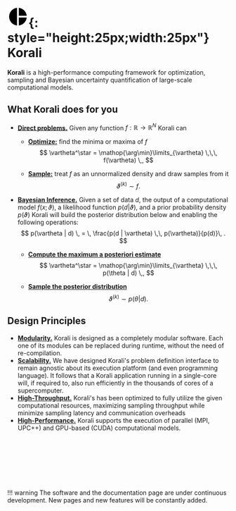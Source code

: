 # ![](logos/tmp.svg){: style="height:25px;width:25px"} Korali

**Korali** is a high-performance computing framework for optimization, sampling and Bayesian uncertainty quantification of large-scale computational models.

## What Korali does for you

  - [**Direct problems.**](tutorials/direct/direct.md) Given any function $f:\mathbb{R}\rightarrow\mathbb{R}^N$ Korali can
    - [**Optimize:**](tutorials/direct/direct.md#optimize) find the minima or maxima of $f$
    $$
	\vartheta^\star = \mathop{\arg\min}\limits_{\vartheta}  \,\,\, f(\vartheta) \,,
	$$

	- [**Sample:**](tutorials/direct/direct.md#sample) treat $f$ as an unnormalized density and draw samples from it
	$$
	\vartheta^{(k)} \sim f.
	$$  

  - [**Bayesian Inference.**](tutorials/bayesian/bayesian.md) Given a set of data $d$, the output of a computational model $f(x;\vartheta)$, a likelihood function $p(d|\vartheta)$,  and a prior probability density $p(\vartheta)$ Korali will build
the posterior distribution below and enabling the following operations:
    $$
	p(\vartheta | d) \, = \, \frac{p(d | \vartheta) \,\, p(\vartheta)}{p(d)}\, .
	$$

    - [**Compute the maximum a posteriori estimate**](tutorials/bayesian/bayesian.md#optimize)
    $$
    \vartheta^\star = \mathop{\arg\min}\limits_{\vartheta}  \,\,\, p(\theta | d) \,,
    $$

    - [**Sample the posterior distribution**](tutorials/bayesian/bayesian.md#sample)
    $$
	\vartheta^{(k)} \sim p(\theta | d).
    $$


## Design Principles

  - [**Modularity.**](usage/introduction.md) Korali is designed as a completely modular software. Each one of its modules can be replaced during runtime, without the need of re-compilation.
  - [**Scalability.**](usage/conduits/sequential.md) We have designed Korali's problem definition interface to remain agnostic about its execution platform (and even programming language). It follows that a Korali application running in a single-core will, if required to, also run efficiently in the thousands of cores of a supercomputer.
  - [**High-Throughput.**](usage/conduits/upcxx.md) Korali's has been optimized to fully utilize the given computational resources, maximizing sampling throughput while minimize sampling latency and communication overheads
  - [**High-Performance.**](usage/conduits/upcxx.md) Korali supports the execution of parallel (MPI, UPC++) and GPU-based (CUDA) computational models.


<br><br><br><br><br><br>

!!! warning
    The software and the documentation page are under continuous development. New pages and new features will be constantly added.
